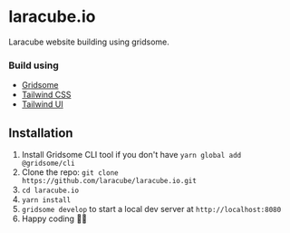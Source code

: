 # laracube.io

Laracube website building using gridsome.

### Build using

- [Gridsome](https://gridsome.org/)
- [Tailwind CSS](https://tailwindcss.com/)
- [Tailwind UI](https://tailwindui.com/)

## Installation

1. Install Gridsome CLI tool if you don't have `yarn global add @gridsome/cli`
2. Clone the repo: `git clone https://github.com/laracube/laracube.io.git`
3. `cd laracube.io`
4. `yarn install`
5. `gridsome develop` to start a local dev server at `http://localhost:8080`
6. Happy coding 🎉🙌
